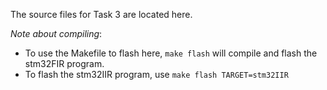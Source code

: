 The source files for Task 3 are located here.

*Note about compiling*:
- To use the Makefile to flash here, `make flash` will compile and flash the stm32FIR program.
- To flash the stm32IIR program, use `make flash TARGET=stm32IIR`
